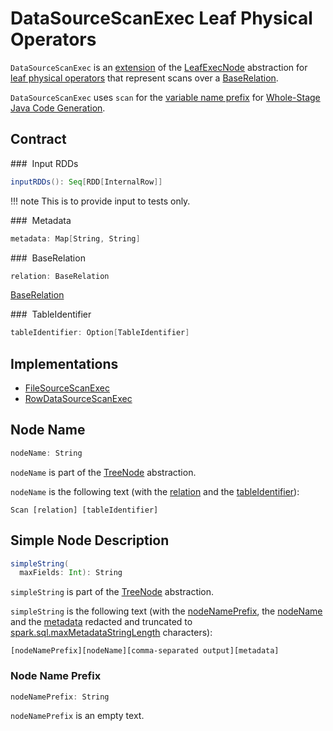 # DataSourceScanExec Leaf Physical Operators

`DataSourceScanExec` is an [extension](#contract) of the [LeafExecNode](LeafExecNode.md) abstraction for [leaf physical operators](#implementations) that represent scans over a [BaseRelation](#relation).

`DataSourceScanExec` uses `scan` for the [variable name prefix](CodegenSupport.md#variablePrefix) for [Whole-Stage Java Code Generation](../whole-stage-code-generation/index.md).

## Contract

### <span id="inputRDDs"> Input RDDs

```scala
inputRDDs(): Seq[RDD[InternalRow]]
```

!!! note
    This is to provide input to tests only.

### <span id="metadata"> Metadata

```scala
metadata: Map[String, String]
```

### <span id="relation"> BaseRelation

```scala
relation: BaseRelation
```

[BaseRelation](../BaseRelation.md)

### <span id="tableIdentifier"> TableIdentifier

```scala
tableIdentifier: Option[TableIdentifier]
```

## Implementations

* [FileSourceScanExec](FileSourceScanExec.md)
* [RowDataSourceScanExec](RowDataSourceScanExec.md)

## <span id="nodeName"> Node Name

```scala
nodeName: String
```

`nodeName` is part of the [TreeNode](../catalyst/TreeNode.md#nodeName) abstraction.

`nodeName` is the following text (with the [relation](#relation) and the [tableIdentifier](#tableIdentifier)):

```text
Scan [relation] [tableIdentifier]
```

## <span id="simpleString"> Simple Node Description

```scala
simpleString(
  maxFields: Int): String
```

`simpleString` is part of the [TreeNode](../catalyst/TreeNode.md#simpleString) abstraction.

`simpleString` is the following text (with the [nodeNamePrefix](#nodeNamePrefix), the [nodeName](#nodeName) and the [metadata](#metadata) redacted and truncated to [spark.sql.maxMetadataStringLength](../configuration-properties.md#spark.sql.maxMetadataStringLength) characters):

```text
[nodeNamePrefix][nodeName][comma-separated output][metadata]
```

### <span id="nodeNamePrefix"> Node Name Prefix

```scala
nodeNamePrefix: String
```

`nodeNamePrefix` is an empty text.
